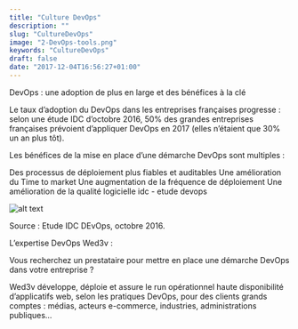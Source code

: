 ```yaml
---
title: "Culture DevOps"
description: ""
slug: "CultureDevOps"
image: "2-DevOps-tools.png"
keywords: "CultureDevOps"
draft: false
date: "2017-12-04T16:56:27+01:00"
---
```


DevOps : une adoption de plus en large et des bénéfices à la clé

Le taux d’adoption du DevOps dans les entreprises françaises progresse : selon une étude IDC d’octobre 2016, 50% des grandes entreprises françaises prévoient d’appliquer DevOps en 2017 (elles n’étaient que 30% un an plus tôt).

Les bénéfices de la mise en place d’une démarche DevOps sont multiples :

Des processus de déploiement plus fiables et auditables
Une amélioration du Time to market
Une augmentation de la fréquence de déploiement
Une amélioration de la qualité logicielle
idc - etude devops

![alt text](/img/visuel-devops1.jpg)

Source : Etude IDC DEvOps, octobre 2016.


L’expertise DevOps Wed3v :

Vous recherchez un prestataire pour mettre en place une démarche DevOps dans votre entreprise ?  

Wed3v développe, déploie et assure le run opérationnel haute disponibilité d’applicatifs web, selon les pratiques DevOps, pour des clients grands comptes : médias, acteurs e-commerce, industries, administrations publiques…
